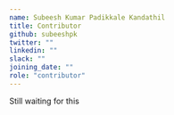 ```yaml
---
name: Subeesh Kumar Padikkale Kandathil
title: Contributor
github: subeeshpk
twitter: ""
linkedin: ""
slack: ""
joining_date: ""
role: "contributor"
---
```


Still waiting for this
